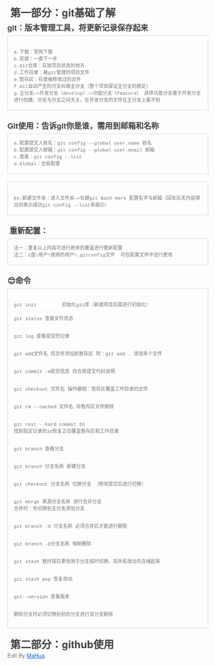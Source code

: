 <html lang="en"><head>
    <meta charset="UTF-8">
    <title></title>
<style id="system" type="text/css">h1,h2,h3,h4,h5,h6,p,blockquote {    margin: 0;    padding: 0;}body {    font-family: "Helvetica Neue", Helvetica, "Hiragino Sans GB", Arial, sans-serif;    font-size: 13px;    line-height: 18px;    color: #737373;    margin: 10px 13px 10px 13px;}a {    color: #0069d6;}a:hover {    color: #0050a3;    text-decoration: none;}a img {    border: none;}p {    margin-bottom: 9px;}h1,h2,h3,h4,h5,h6 {    color: #404040;    line-height: 36px;}h1 {    margin-bottom: 18px;    font-size: 30px;}h2 {    font-size: 24px;}h3 {    font-size: 18px;}h4 {    font-size: 16px;}h5 {    font-size: 14px;}h6 {    font-size: 13px;}hr {    margin: 0 0 19px;    border: 0;    border-bottom: 1px solid #ccc;}blockquote {    padding: 13px 13px 21px 15px;    margin-bottom: 18px;    font-family:georgia,serif;    font-style: italic;}blockquote:before {    content:"C";    font-size:40px;    margin-left:-10px;    font-family:georgia,serif;    color:#eee;}blockquote p {    font-size: 14px;    font-weight: 300;    line-height: 18px;    margin-bottom: 0;    font-style: italic;}code, pre {    font-family: Monaco, Andale Mono, Courier New, monospace;}code {    background-color: #fee9cc;    color: rgba(0, 0, 0, 0.75);    padding: 1px 3px;    font-size: 12px;    -webkit-border-radius: 3px;    -moz-border-radius: 3px;    border-radius: 3px;}pre {    display: block;    padding: 14px;    margin: 0 0 18px;    line-height: 16px;    font-size: 11px;    border: 1px solid #d9d9d9;    white-space: pre-wrap;    word-wrap: break-word;}pre code {    background-color: #fff;    color:#737373;    font-size: 11px;    padding: 0;}@media screen and (min-width: 768px) {    body {        width: 748px;        margin:10px auto;    }}</style><style id="custom" type="text/css"></style></head>
<body marginheight="0"><h2>🧡第一部分：git基础了解</h2>
<h3>git：版本管理工具，将更新记录保存起来</h3>
<pre><code>
a.下载：官网下载
b.安装：一直下一步
c.Git仓库：存放项目状态的地方
d.工作目录：被git管理的项目文件
e.暂存区：存放被修改过的文件
f.Git自动产生的分支叫做主分支（整个项目保证主分支的稳定）
g.主分支—&gt;开发分支（develop）—&gt;功能分支（feature） 具体功能分支基于开发分支进行创建。分支与分支之间无关，在开发分支的文件在主分支上看不到</code></pre>
<h3>Git使用：告诉git你是谁，需用到邮箱和名称</h3>
<pre><code>a.配置提交人姓名：git config --global user.name 姓名
b.配置提交人邮箱：git config --global user.email 邮箱
c.查看：git config --list
d.Global：全局配置</code></pre>
<pre><code>
Ex:新建文件夹：进入文件夹—&gt;右键git Bash Here 配置名字与邮箱（回车后无内容弹出则表示成功git config --list来展示）</code></pre>
<h3>👀重新配置：</h3>
<pre><code>法一：重复以上内容可进行原来的覆盖进行重新配置
法二：C盘\用户\使用的用户\.gitconfig文件  可在配置文件中进行更改</code></pre>
<h3>😊命令</h3>
<pre><code>
git init         初始化git库（新建项目后需进行初始化）

git status         查看文件状态

git log               查看提交的记录

git add文件名       将文件添加到暂存区  附：git add . 添加多个文件

git commit -m提交信息    向仓库提交代码说明 

git checkout 文件名    操作撤销：暂存区覆盖工作目录的文件

git rm --cached 文件名    将暂存区文件删除

git rest --hard commit ID    找到指定记录的id恢复之后覆盖暂存区和工作目录

git branch    查看分支

git branch 分支名称    新建分支

git checkout 分支名称    切换分支 （修改提交后进行切换）

git merge 来源分支名称     进行合并分支  合并时：先切换到主分支添加分支

git branch -d 分支名称    必须合并后才能进行删除

git branch -D分支名称    强制删除

git stash     暂时保存更改用于分支临时切换，将所有改动先存储起来

git stash pop    恢复改动

git--version    查看版本

`删除分支时必须切换到别的分支进行该分支删除`</code></pre>
<h2>💚第二部分：github使用</h2>
<p>Edit By <a href="http://mahua.jser.me">MaHua</a></p>
</body></html>
